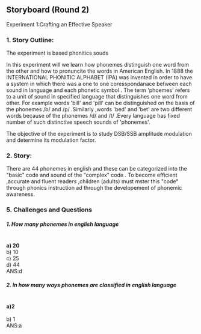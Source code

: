 ## Storyboard (Round 2)

Experiment 1:Crafting an Effective Speaker 

### 1. Story Outline:

The experiment is based phonitics souds

In this experiment will we learn how phonemes  distinguish one word from the other and how to pronuncite the words in American English.
In 1888  the INTERNATIONAL PHONITIC ALPHABET (IPA) was invented in order to have a system in which there was a one to one coresspondanace between each sound in language and each phonetic symbol .
The term 'phoemes' refers to a unit of sound in specified language that distinguishes one word from other.
For  example words 'bill' and 'pill' can be distinguished on the basis of the phonemes /b/ and /p/ .Similarly ,words 'bed' and 'bet' are two different words because of the phonemes /d/ and /t/ .Every language has fixed number of such distinctive speech sounds of 'phonemes'.  

The objective of the experiment is to study DSB/SSB amplitude modulation and determine its modulation factor.
### 2. Story:
There  are 44 phonemes in english and these can be categorized into the "basic" code and sound of the "complex" code . 
To become efficient ,accurate and fluent readers ,children (adults) must mster  this "code" through phonics instruction ad through the developement of phonemic awareness.
 
### 5. Challenges and Questions
##### 1. How many phonemes in english language 
<br> <b> a) 20 </b> 
<br> b) 10
<br> c) 25 
<br> d) 44
<br> ANS:d    

##### 2. In how many ways phonemes are classified in english language 
<br> <b> a)2 </b>  
<br> b) 1
<br> ANS:a



